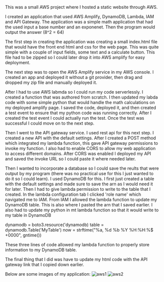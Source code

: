 This was a small AWS project where I hosted a static website through AWS.

I created an application that used AWS Amplify, DynamoDB, Lambda, IAM and API Gateway.
The application was a simple math application that had the used input a base number and an exponenet. Then the program would output the answer (8^2 = 64)

The first step in creating the application was creating a small index.html file that would have the front end html and css for the web page. This was quite simple with a couple of input fields, some text and a calculate button. This file had to be zipped so I could later drop it into AWS amplify for easy deployment.

The next step was to open the AWS Amplify service in my AWS console. I created an app and deployed it without a git provider, then drag and dropped my zip file and manually deployed it.

After I had to use AWS labmda so I could run my code serverlessly. I created a function that was authored from scratch. I then updated my labda code with some simple python that would handle the math calculations on my deployed amplify page. I saved the 
code, deployed it, and then created a test event to ensure that my python code was running correctly. After I created the test event I could actually run the test. Once the test was successful I could move on to the next step.

Then I went to the API gateway service. I used rest api for this next step. I created a new API with the default settings. After I created a POST method which integrated my lambda function, this gave API gateway permissions to invoke my function. I also had to enable CORS
to allow my web application to access different domains. After CORS was enabled I deployed my API and saved the invoke URL so I could paste it where needed later.

Then I wanted to incorporate a database so I could save the reults that were output by my program (there was no practical use for this I just wanted to do it so I could learn). I used DynamoDB for this. I first just created a table with the default settings and 
made sure to save the arn as I would need it for later. Then I had to give lambda permission to write to the table that I created. In the lambda configuration tab I clicked 'role name' which navigated me to IAM. From IAM I allowed the lambda function to update my
DynamoDB table. This is also where I pasted the arn that I saved earlier. I also had to update my python in mt lambda function so that it would write to my table in DynamoDB

dynamodb = boto3.resource('dynamodb)
table = dynamodb.Table('MyTable')
now = strftime("%a, %d %b %Y %H:%H:%$ +0000", gntime())

These three lines of code allowed my lambda function to properly store information to my DynamoDB table.

The final thing that I did was have to update my html code with the API gateway link that I copied down earlier.

Below are some images of my application:
![aws1](https://github.com/BillyBlakee/AWS-Projects/assets/151226564/fdd5da9f-fa51-49e7-b5aa-5b85e14d5ed6)
![aws2](https://github.com/BillyBlakee/AWS-Projects/assets/151226564/8b1fe134-c41d-41a8-8ac3-fc025d0010c3)


